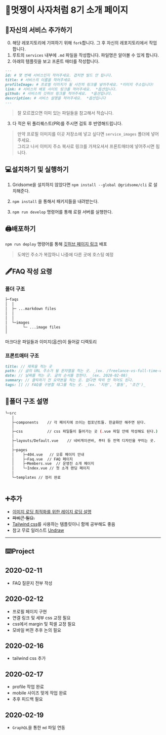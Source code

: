 # 🦁멋쟁이 사자처럼 8기 소개 페이지

## 🔰자신의 서비스 추가하기

0. 해당 레포지토리에 기여하기 위해 `fork`합니다. 그 후 자신의 레포지토리에서 작업합니다.
1. 루트의 `services` 내부에 `.md` 파일을 작성합니다. 파일명은 알아볼 수 있게 합니다.
1. 아래의 템플릿을 보고 프론트 매터를 작성합니다.

```md
---
id: # 몇 번째 서비스인지 적어주세요. 겹치면 빌드 안 됩니다.
title: # 서비스의 이름을 적어주세요.
profileImage: # 프로필 이미지가 될 사진의 링크를 넣어주세요. *이미지 주소입니다!
link: # 서비스의 배포 사이트 링크를 적어주세요.  *옵션입니다.
github: # 서비스의 깃허브 링크를 적어주세요.  *옵션입니다.
description: # 서비스 설명을 적어주세요.  *옵션입니다
---
```

> 잘 모르겠으면 이미 있는 파일들을 참고해서 적습니다.

3. 다 적은 뒤 풀리퀘스트(PR)를 주시면 검토 후 반영해드립니다.

> 만약 프로필 이미지를 이곳 저장소에 넣고 싶다면 `service_images` 폴더에 넣어주세요. <br/>
> 그리고 나서 이미지 주소 복사로 링크를 가져오셔서 프론트매터에 넣어주시면 됩니다.

## 💻설치하기 및 실행하기

1. Gridsome을 설치하지 않았다면 `npm install --global @gridsome/cli` 로 설치해준다.

2) `npm install` 을 통해서 패키지들을 내려받는다.

3) `npm run develop` 명령어를 통해 로컬 서버를 실행한다.

## 🖨배포하기

`npm run deploy` 명령어를 통해 [깃허브 페이지 링크](https://jbnu-likelion-intro-proj.github.io/8th-intro-page/) 배포

> 도메인 주소가 복잡하니 나중에 다른 곳에 호스팅 예정

## 🖋FAQ 작성 요령

### 폴더 구조

```sh
├─faqs
│  │
│  ├─ ...markdown files
│  │
│  │
│  └─images
│       └─ ...image files
│
```

마크다운 파일들과 이미지(옵션)이 들어갈 디렉토리

### 프론트매터 구조

```md
title: // 제목을 적는 곳
path: // 글의 URL 주소가 될 문자열을 적는 곳. _(ex. /freelance-vs-full-time-work)_
date: // 날짜를 적는 곳. 글의 순서를 정한다. _(ex. 2020-02-08)_
summary: // 클릭하기 전 요약본을 적는 곳. 없다면 딱히 안 적어도 된다.
tags: [] // FAQ를 구분할 태그를 적는 곳. _(ex. '지원', '활동', '조건')_
```

## 📂폴더 구조 설명

```sh
└─src
   │
   ├─components    // 각 페이지에 쓰이는 컴포넌트들. 한글화만 해주면 된다.
   │
   ├─css           // css 파일들이 들어가는 곳 (.vue 파일 안에 작성해도 된다.)
   │
   ├─layouts/Default.vue    // 네비게이션바, 푸터 등 전역 디자인을 꾸미는 곳.
   │
   ├─pages
   │    ├─404.vue   // 오류 페이지 안내
   │    ├─Faq.vue  // FAQ 페이지
   │    ├─Members.vue  // 운영진 소개 페이지
   │    └─Index.vue // 첫 소개 랜딩 페이지
   │
   └─templates // 정리 완료
        
```

## ➕추가

- [이미지 로딩 최적화를 위한 레이지 로딩 설명](https://gridsome.org/docs/images/)
- ~~파비콘 필요.~~
- [Tailwind css](https://tailwindcss.com/)를 사용하는 템플릿이니 함께 공부해도 좋음
- 참고 무료 일러스트 [Undraw](https://undraw.co/)

---

## ⌨️Project

## 2020-02-11

- FAQ 질문지 전부 작성

## 2020-02-12

- 프로필 페이지 구현
- 연결 링크 및 세부 css 교정 필요
- css에서 margin 및 픽셀 교정 필요
- 모바일 버젼 추후 논의 필요

## 2020-02-16

- tailwind css 추가

## 2020-02-17

- profile 작업 완료
- mobile 사이즈 맞게 작업 완료
- 추후 피드백 필요

## 2020-02-19

- `GraphQL`을 통한 `md` 파일 연동
